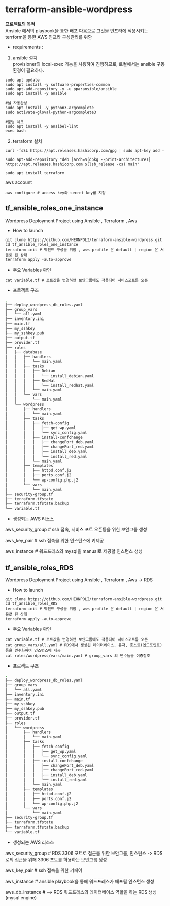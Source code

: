 # terraform-ansible-wordpress
**프로젝트의 목적**          
Ansible 에서의 playbook을 통한 배포 다음으로 그것을 인프라에 적용시키는 terrform을 통한 AWS 인프라 구성관리를 위함            

* requirements :             
1. ansible 설치        
provisioner의 local-exec 기능을 사용하여 진행하므로, 로컬에서는 ansible 구동환경이 필요하다.       
```
sudo apt update
sudo apt install -y software-properties-common
sudo apt-add-repository -y -u ppa:ansible/ansible
sudo apt install -y ansible

#쉘 자동완성
sudo apt install -y python3-argcomplete
sudo activate-gloval-python-argcomplete3

#문법 체크
sudo apt install -y ansibel-lint
exec bash
```

2. terraform 설치
```
curl -fsSL https://apt.releases.hashicorp.com/gpg | sudo apt-key add -

sudo apt-add-repository "deb [arch=$(dpkg --print-architecture)] https://apt.releases.hashicorp.com $(lsb_release -cs) main"

sudo apt install terraform
```
aws account 
```
aws configure # access key와 secret key를 지정
```
## tf_ansible_roles_one_instance
Wordpress Deployment Project using Ansible , Terraform , Aws

* How to launch         
```
git clone https://github.com/HEONPOLI/terraform-ansible-wordpress.git
cd tf_ansible_roles_one_instance
terraform init # 백엔드 구성을 위함 , aws profile 은 default | region 은 서울로 된 상태
terraform apply -auto-approve
```

* 주요 Variables 확인         
```
cat variable.tf # 포트값을 변경하면 보안그룹에도 적용되어 서비스포트를 오픈
```

* 프로젝트 구조
```bash
.
├── deploy_wordpress_db_roles.yaml
├── group_vars
│   └── all.yaml
├── inventory.ini
├── main.tf
├── my_sshkey
├── my_sshkey.pub
├── output.tf
├── provider.tf
├── roles
│   ├── database
│   │   ├── handlers
│   │   │   └── main.yaml
│   │   ├── tasks
│   │   │   ├── Debian
│   │   │   │   └── install_debian.yaml
│   │   │   ├── RedHat
│   │   │   │   └── install_redhat.yaml
│   │   │   └── main.yaml
│   │   └── vars
│   │       └── main.yaml
│   └── wordpress
│       ├── handlers
│       │   └── main.yaml
│       ├── tasks
│       │   ├── fetch-config
│       │   │   ├── get_wp.yaml
│       │   │   └── sync_config.yaml
│       │   ├── install-confchange
│       │   │   ├── changePort_deb.yaml
│       │   │   ├── changePort_red.yaml
│       │   │   ├── install_deb.yaml
│       │   │   └── install_red.yaml
│       │   └── main.yaml
│       ├── templates
│       │   ├── httpd.conf.j2
│       │   ├── ports.conf.j2
│       │   └── wp-config.php.j2
│       └── vars
│           └── main.yaml
├── security-group.tf
├── terraform.tfstate
├── terraform.tfstate.backup
└── variable.tf
``` 

* 생성되는 AWS 리소스 

aws_security_group # ssh 접속, 서비스 포트 오픈등을 위한 보안그룹 생성           

aws_key_pair # ssh 접속을 위한 인스턴스에 키제공             

aws_instance # 워드프레스와 mysql을 manual로 제공할 인스턴스 생성             

## tf_ansible_roles_RDS
Wordpress Deployment Project using Ansible , Terraform , Aws -> RDS

* How to launch      
```
git clone https://github.com/HEONPOLI/terraform-ansible-wordpress.git
cd tf_ansible_roles_RDS
terraform init # 백엔드 구성을 위함 , aws profile 은 default | region 은 서울로 된 상태
terraform apply -auto-approve
```

* 주요 Variables 확인         
```
cat variable.tf # 포트값을 변경하면 보안그룹에도 적용되어 서비스포트를 오픈
cat group_vars/all.yaml # RDS에서 생성된 데이터베이스, 유저, 호스트(엔드포인트) 등을 변수화하여 인스턴스에 제공
cat roles/wordpress/vars/main.yaml # group_vars 의 변수들을 이중참조
```

* 프로젝트 구조
```bash
.
├── deploy_wordpress_db_roles.yaml
├── group_vars
│   └── all.yaml
├── inventory.ini
├── main.tf
├── my_sshkey
├── my_sshkey.pub
├── output.tf
├── provider.tf
├── roles
│   └── wordpress
│       ├── handlers
│       │   └── main.yaml
│       ├── tasks
│       │   ├── fetch-config
│       │   │   ├── get_wp.yaml
│       │   │   └── sync_config.yaml
│       │   ├── install-confchange
│       │   │   ├── changePort_deb.yaml
│       │   │   ├── changePort_red.yaml
│       │   │   ├── install_deb.yaml
│       │   │   └── install_red.yaml
│       │   └── main.yaml
│       ├── templates
│       │   ├── httpd.conf.j2
│       │   ├── ports.conf.j2
│       │   └── wp-config.php.j2
│       └── vars
│           └── main.yaml
├── security-group.tf
├── terraform.tfstate
├── terraform.tfstate.backup
└── variable.tf
```
* 생성되는 AWS 리소스           

aws_security_group  # RDS 3306 포트로 접근을 위한 보안그룹, 인스턴스 -> RDS로의 접근을 위해 3306 포트를 허용하는 보안그룹 생성

aws_key_pair # ssh 접속을 위한 키페어

aws_instance # ansible playbook을 통해 워드프레스가 배포될 인스턴스 생성         

aws_db_instance # --> RDS 워드프레스의 데이터베이스 역할을 하는 RDS 생성(mysql engine)       



